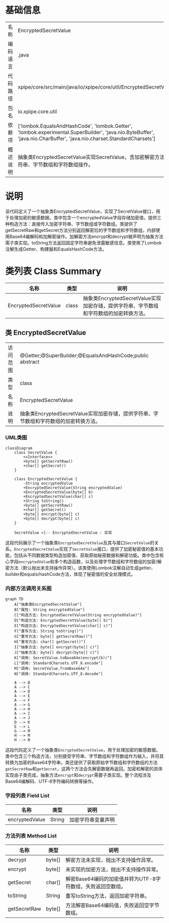 # 基础信息

|      |      |
|------|------|
| 名称 | EncryptedSecretValue |
| 编码语言 | .java |
| 代码路径 | xpipe/core/src/main/java/io/xpipe/core/util/EncryptedSecretValue.java |
| 包名 | io.xpipe.core.util |
| 依赖项 | ['lombok.EqualsAndHashCode', 'lombok.Getter', 'lombok.experimental.SuperBuilder', 'java.nio.ByteBuffer', 'java.nio.CharBuffer', 'java.nio.charset.StandardCharsets'] |
| 概述说明 | 抽象类EncryptedSecretValue实现SecretValue，含加密解密方法，支持字符串、字节数组和字符数组操作。 |

# 说明

该代码定义了一个抽象类EncryptedSecretValue，实现了SecretValue接口，用于处理加密的敏感数据。类中包含一个encryptedValue字段存储加密值，提供三种构造方法：直接传入加密字符串、字节数组或字符数组。类提供了getSecretRaw和getSecret方法分别返回解密后的字节数组和字符数组，内部使用Base64编解码和加解密操作。加解密方法encrypt和decrypt被声明为抽象方法需子类实现。toString方法返回固定字符串避免泄露敏感信息。类使用了Lombok注解生成Getter、构建器和EqualsHashCode方法。

# 类列表 Class Summary

| 名称   | 类型  | 说明 |
|-------|------|-------------|
| EncryptedSecretValue | class | 抽象类EncryptedSecretValue实现加密存储，提供字符串、字节数组和字符数组的加密转换方法。 |



## 类 EncryptedSecretValue

|      |      |
|------|------|
| 访问范围 | @Getter;@SuperBuilder;@EqualsAndHashCode;public abstract |
| 类型 | class |
| 名称 | EncryptedSecretValue |
| 说明 | 抽象类EncryptedSecretValue实现加密存储，提供字符串、字节数组和字符数组的加密转换方法。 |


### UML类图

```mermaid
classDiagram
    class SecretValue {
        <<Interface>>
        +byte[] getSecretRaw()
        +char[] getSecret()
    }
    
    class EncryptedSecretValue {
        -String encryptedValue
        +EncryptedSecretValue(String encryptedValue)
        +EncryptedSecretValue(byte[] b)
        +EncryptedSecretValue(char[] c)
        +String toString()
        +byte[] getSecretRaw()
        +char[] getSecret()
        +byte[] encrypt(byte[] c)
        +byte[] decrypt(byte[] c)
    }
    
    SecretValue <|-- EncryptedSecretValue : 实现
```

这段代码展示了一个抽象类`EncryptedSecretValue`及其与接口`SecretValue`的关系。`EncryptedSecretValue`实现了`SecretValue`接口，提供了加密秘密值的基本功能，包括从不同数据类型构造加密值、获取原始秘密数据和解密功能。类中包含核心字段`encryptedValue`和多个构造函数，以及处理字节数组和字符数组的加密/解密方法（默认抛出未支持操作异常）。该类使用Lombok注解自动生成getter、builder和equals/hashCode方法，体现了秘密值的安全处理模式。


### 内部方法调用关系图

```mermaid
graph TD
    A["抽象类EncryptedSecretValue"]
    B["属性: String encryptedValue"]
    C["构造方法: EncryptedSecretValue(String encryptedValue)"]
    D["构造方法: EncryptedSecretValue(byte[] b)"]
    E["构造方法: EncryptedSecretValue(char[] c)"]
    F["重写方法: String toString()"]
    G["重写方法: byte[] getSecretRaw()"]
    H["重写方法: char[] getSecret()"]
    I["抽象方法: byte[] encrypt(byte[] c)"]
    J["抽象方法: byte[] decrypt(byte[] c)"]
    K["调用: SecretValue.toBase64e(encrypt(b))"]
    L["调用: StandardCharsets.UTF_8.encode"]
    M["调用: SecretValue.fromBase64e"]
    N["调用: StandardCharsets.UTF_8.decode"]

    A --> B
    A --> C
    A --> D
    A --> E
    A --> F
    A --> G
    A --> H
    A --> I
    A --> J
    D --> K
    E --> L
    G --> M
    H --> M
    H --> N
```

这段代码定义了一个抽象类`EncryptedSecretValue`，用于处理加密的敏感数据。类中包含三个构造方法，分别接受字符串、字节数组和字符数组作为输入，并将其转换为加密的Base64字符串。类还提供了获取原始字节数组和字符数组的方法`getSecretRaw`和`getSecret`，这两个方法会先解密数据再返回。加密和解密的具体实现由子类完成，抽象方法`encrypt`和`decrypt`需要子类实现。整个流程涉及Base64编解码、UTF-8字符编码转换等操作。

### 字段列表 Field List

| 名称  | 类型  | 说明 |
|-------|-------|------|
| encryptedValue | String | 加密字符串变量声明 |

### 方法列表 Method List

| 名称  | 类型  | 说明 |
|-------|-------|------|
| decrypt | byte[] | 解密方法未实现，抛出不支持操作异常。 |
| encrypt | byte[] | 未实现的加密方法，抛出不支持操作异常。 |
| getSecret | char[] | 解密Base64编码的加密值并转为UTF-8字符数组，失败返回空数组。 |
| toString | String | 重写toString方法，返回加密字符串。 |
| getSecretRaw | byte[] | 方法解密Base64编码值，失败返回空字节数组。 |




